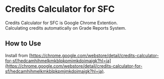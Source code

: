 # Credits Calculator for SFC
Credits Calculator for SFC is Google Chrome Extention.  
Calculating credits automatically on Grade Reports System.
## How to Use
 Install from
 [https://chrome.google.com/webstore/detail/credits-calculator-for-sf/hedcamhihmelkmkblpkpmjmkdoimajgk?hl=ja](https://chrome.google.com/webstore/detail/credits-calculator-for-sf/hedcamhihmelkmkblpkpmjmkdoimajgk?hl=ja).
